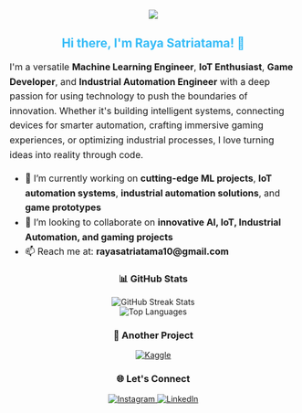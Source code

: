 <h1 align="center">
  <img src="https://readme-typing-svg.herokuapp.com?font=miracode&color=%2336BCF7&center=true&vCenter=true&width=500&lines=Welcome+to+My+GitHub;Machine+Learning+Engineer;IoT+Enthusiast;Game+Developer;Building+the+Future+with+Technology" />
</h1>

<div align="center">
  <h2 style="color:#36BCF7;">Hi there, I'm <span style="font-weight:bold;">Raya Satriatama</span>! 👋</h2>
</div>

<p style="font-size:16px; line-height:1.6;">
I'm a versatile <strong>Machine Learning Engineer</strong>, <strong>IoT Enthusiast</strong>, <strong>Game Developer</strong>, and <strong>Industrial Automation Engineer</strong> with a deep passion for using technology to push the boundaries of innovation. Whether it's building intelligent systems, connecting devices for smarter automation, crafting immersive gaming experiences, or optimizing industrial processes, I love turning ideas into reality through code.
</p>

<ul style="font-size:16px; line-height:1.6;">
  <li>🔭 I’m currently working on <strong>cutting-edge ML projects</strong>, <strong>IoT automation systems</strong>, <strong>industrial automation solutions</strong>, and <strong>game prototypes</strong></li>
  <li>👯 I’m looking to collaborate on <strong>innovative AI, IoT, Industrial Automation, and gaming projects</strong></li>
  <li>📫 Reach me at: <strong>rayasatriatama10@gmail.com</strong></li>
</ul>

<h3 align="center">📊 GitHub Stats</h3>

<div align="center">
  <img src="https://github-readme-streak-stats.herokuapp.com/?user=rayasatriatama&theme=tokyonight&hide_border=false" alt="GitHub Streak Stats" /><br/>
  <img src="https://github-readme-stats.vercel.app/api/top-langs/?username=rayasatriatama&theme=tokyonight&hide_border=false&layout=compact" alt="Top Languages" />
</div>

<h3 align="center">🚀 Another Project</h3>

<div align="center">
  <a href="https://www.kaggle.com/mrayasatriatama" target="_blank">
    <img src="https://img.shields.io/badge/Kaggle-20BEFF?style=for-the-badge&logo=kaggle&logoColor=white" alt="Kaggle">
  </a>
</div>

<h3 align="center">🌐 Let's Connect</h3>

<div align="center">
  <a href="https://www.instagram.com/rayasatriatama10/" target="_blank">
    <img src="https://img.shields.io/badge/Instagram-E4405F?style=for-the-badge&logo=instagram&logoColor=white" alt="Instagram"> 
  </a>
  <a href="https://linkedin.com/in/rayasatriatama/" target="_blank">
    <img src="https://img.shields.io/badge/LinkedIn-0077B5?style=for-the-badge&logo=linkedin&logoColor=white" alt="LinkedIn">
  </a>
</div>
